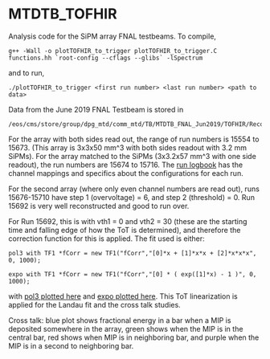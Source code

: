 # MTDTB_TOFHIR

Analysis code for the SiPM array FNAL testbeams. To compile,

    g++ -Wall -o plotTOFHIR_to_trigger plotTOFHIR_to_trigger.C functions.hh `root-config --cflags --glibs` -lSpectrum

and to run,

    ./plotTOFHIR_to_trigger <first run number> <last run number> <path to data>

Data from the June 2019 FNAL Testbeam is stored in 

    /eos/cms/store/group/dpg_mtd/comm_mtd/TB/MTDTB_FNAL_Jun2019/TOFHIR/RecoData/RecoWithTracks/v2/
        
For the array with both sides read out, the range of run numbers is 15554 to 15673. (This array is 3x3x50 mm^3 with both sides readout with 3.2 mm SiPMs). For the array matched to the SiPMs (3x3.2x57 mm^3 with one side readout), the run numbers are 15674 to 15716. The [run logbook](https://docs.google.com/spreadsheets/d/1ilOMxOy2Qlut1EweUQIKJa14cDbHkf-NVMCfdacFLVk/edit#gid=555033895 "June 2019 Run Logbook") has the channel mappings and specifics about the configurations for each run.

For the second array (where only even channel numbers are read out), runs 15676-15710 have step 1 (overvoltage) = 6, and step 2 (threshold) = 0. Run 15692 is very well reconstructed and good to run over.

For Run 15692, this is with vth1 = 0 and vth2 = 30 (these are the starting time and falling edge of how the ToT is determined), and therefore the correction function for this is applied. The fit used is either:

    pol3 with TF1 *fCorr = new TF1("fCorr","[0]*x + [1]*x*x + [2]*x*x*x", 0, 1000);

    expo with TF1 *fCorr = new TF1("fCorr","[0] * ( exp([1]*x) - 1 )", 0, 1000);

with [pol3 plotted here](https://malberti.web.cern.ch/malberti/MTD/Lab5015/TOFHIR/NonLinearityToT/pol3/vth1_0_vth2_30/c_correction.pdf "Martina Malberti Tot non linearity pol3") and [expo plotted here](https://malberti.web.cern.ch/malberti/MTD/Lab5015/TOFHIR/NonLinearityToT/vth1_0_vth2_30/c_correction.png "Martina Malberti Tot non linearity exponential"). This ToT linearization is applied for the Landau fit and the cross talk studies. 

Cross talk: blue plot shows fractional energy in a bar when a MIP is deposited somewhere in the array, green shows when the MIP is in the central bar, red shows when MIP is in neighboring bar, and purple when the MIP is in a second to neighboring bar.
